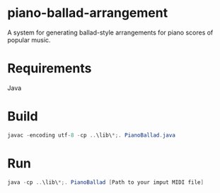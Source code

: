 # piano-ballad-arrangement

A system for generating ballad-style arrangements for piano scores of popular music.

# Requirements

Java

# Build

```Java
javac -encoding utf-8 -cp ..\lib\*;. PianoBallad.java
```

# Run

```Java
java -cp ..\lib\*;. PianoBallad [Path to your imput MIDI file]
```
